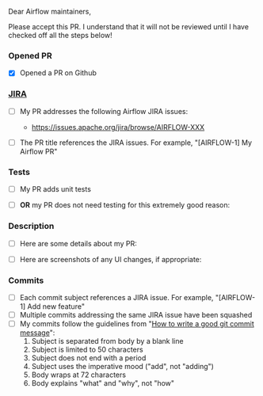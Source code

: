 Dear Airflow maintainers,

Please accept this PR. I understand that it will not be reviewed until I have checked off all the steps below!

### Opened PR
- [x] Opened a PR on Github


### [JIRA](https://issues.apache.org/jira/browse/AIRFLOW/)
- [ ] My PR addresses the following Airflow JIRA issues:
    - https://issues.apache.org/jira/browse/AIRFLOW-XXX
- [ ] The PR title references the JIRA issues. For example, "[AIRFLOW-1] My Airflow PR"


### Tests
- [ ] My PR adds unit tests
- [ ] __OR__ my PR does not need testing for this extremely good reason:


### Description
- [ ] Here are some details about my PR:
- [ ] Here are screenshots of any UI changes, if appropriate:


### Commits
- [ ] Each commit subject references a JIRA issue. For example, "[AIRFLOW-1] Add new feature"
- [ ] Multiple commits addressing the same JIRA issue have been squashed
- [ ] My commits follow the guidelines from "[How to write a good git commit message](http://chris.beams.io/posts/git-commit/)":
  1. Subject is separated from body by a blank line
  2. Subject is limited to 50 characters
  3. Subject does not end with a period
  4. Subject uses the imperative mood ("add", not "adding")
  5. Body wraps at 72 characters
  6. Body explains "what" and "why", not "how"

